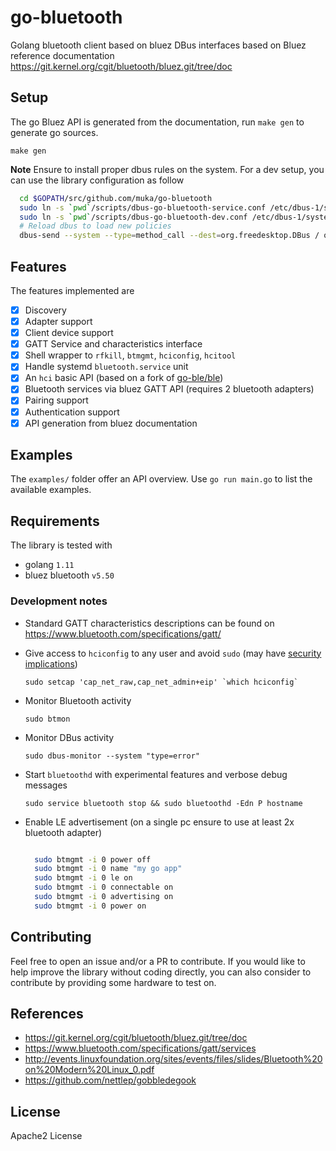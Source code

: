 # go-bluetooth

Golang bluetooth client based on bluez DBus interfaces based on Bluez reference documentation https://git.kernel.org/cgit/bluetooth/bluez.git/tree/doc

## Setup

The go Bluez API is generated from the documentation, run `make gen` to generate go sources.

`make gen`

**Note** Ensure to install proper dbus rules on the system. For a dev setup, you can use the library configuration as follow

```sh
  cd $GOPATH/src/github.com/muka/go-bluetooth
  sudo ln -s `pwd`/scripts/dbus-go-bluetooth-service.conf /etc/dbus-1/system.d/
  sudo ln -s `pwd`/scripts/dbus-go-bluetooth-dev.conf /etc/dbus-1/system.d/
  # Reload dbus to load new policies
  dbus-send --system --type=method_call --dest=org.freedesktop.DBus / org.freedesktop.DBus.ReloadConfig
```

## Features

The features implemented are

- [x] Discovery
- [x] Adapter support
- [x] Client device support
- [x] GATT Service and characteristics interface
- [x] Shell wrapper to `rfkill`, `btmgmt`, `hciconfig`, `hcitool`
- [x] Handle systemd `bluetooth.service` unit
- [x] An `hci` basic API (based on a fork of [go-ble/ble](https://github.com/muka/ble))
- [x] Bluetooth services via bluez GATT API (requires 2 bluetooth adapters)
- [x] Pairing support
- [x] Authentication support
- [x] API generation from bluez documentation

## Examples

The `examples/` folder offer an API overview. Use `go run main.go` to list the available examples.

## Requirements

The library is tested with

- golang `1.11`
- bluez bluetooth `v5.50`

### Development notes

-  Standard GATT characteristics descriptions can be found on https://www.bluetooth.com/specifications/gatt/

-   Give access to `hciconfig` to any user and avoid `sudo` (may have [security implications](https://www.insecure.ws/linux/getcap_setcap.html))

    ```
    sudo setcap 'cap_net_raw,cap_net_admin+eip' `which hciconfig`
    ```
- Monitor Bluetooth activity

  `sudo btmon`

- Monitor DBus activity

    `sudo dbus-monitor --system "type=error"`

- Start `bluetoothd` with experimental features and verbose debug messages

    `sudo service bluetooth stop && sudo bluetoothd -Edn P hostname`

- Enable LE advertisement (on a single pc ensure to use at least 2x bluetooth adapter)

  ```bash

    sudo btmgmt -i 0 power off
    sudo btmgmt -i 0 name "my go app"
    sudo btmgmt -i 0 le on    
    sudo btmgmt -i 0 connectable on
    sudo btmgmt -i 0 advertising on
    sudo btmgmt -i 0 power on

  ```

## Contributing

Feel free to open an issue and/or a PR to contribute. If you would like to help improve the library without coding directly, you can also consider to contribute by providing some hardware to test on.

## References

- https://git.kernel.org/cgit/bluetooth/bluez.git/tree/doc
- https://www.bluetooth.com/specifications/gatt/services
- http://events.linuxfoundation.org/sites/events/files/slides/Bluetooth%20on%20Modern%20Linux_0.pdf
- https://github.com/nettlep/gobbledegook

## License

Apache2 License
